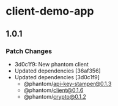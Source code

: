 # client-demo-app

## 1.0.1

### Patch Changes

- 3d0c1f9: New phantom client
- Updated dependencies [36af356]
- Updated dependencies [3d0c1f9]
  - @phantom/api-key-stamper@0.1.3
  - @phantom/client@0.1.6
  - @phantom/crypto@0.1.2
